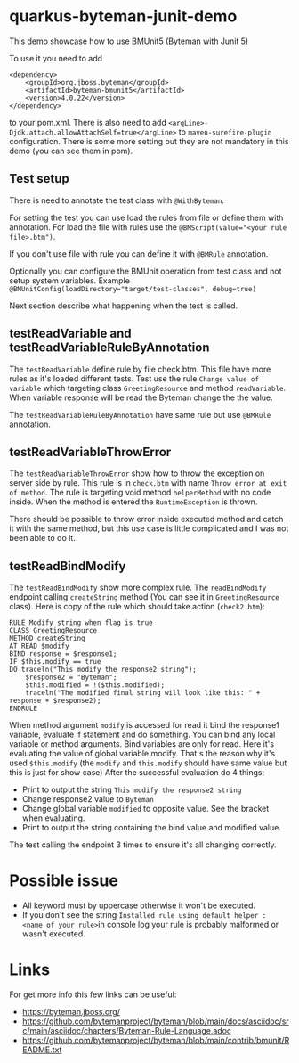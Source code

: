 # quarkus-byteman-junit-demo

This demo showcase how to use BMUnit5 (Byteman with Junit 5)

To use it you need to add

```
<dependency>
    <groupId>org.jboss.byteman</groupId>
    <artifactId>byteman-bmunit5</artifactId>
    <version>4.0.22</version>
</dependency>
```

to your pom.xml. There is also need to add `<argLine>-Djdk.attach.allowAttachSelf=true</argLine>` to `maven-surefire-plugin` configuration.
There is some more setting but they are not mandatory in this demo (you can see them in pom).

## Test setup

There is need to annotate the test class with `@WithByteman`.

For setting the test you can use load the rules from file or define them with annotation.
For load the file with rules use the `@BMScript(value="<your rule file>.btm")`. 

If you don't use file with rule you can define it with `@BMRule` annotation.

Optionally you can configure the BMUnit operation from test class and not setup system variables.
Example `@BMUnitConfig(loadDirectory="target/test-classes", debug=true)`

Next section describe what happening when the test is called.

## testReadVariable and testReadVariableRuleByAnnotation

The `testReadVariable` define rule by file check.btm. This file have more rules as it's loaded different tests.
Test use the rule `Change value of variable` which targeting class `GreetingResource` and method `readVariable`.
When variable response will be read the Byteman change the the value. 

The `testReadVariableRuleByAnnotation` have same rule but use `@BMRule` annotation.

## testReadVariableThrowError

The `testReadVariableThrowError` show how to throw the exception on server side by rule.
This rule is in `check.btm` with name `Throw error at exit of method`.
The rule is targeting void method `helperMethod` with no code inside.
When the method is entered the `RuntimeException` is thrown.

There should be possible to throw error inside executed method and catch it with the same method,
but this use case is little complicated and I was not been able to do it.

## testReadBindModify

The `testReadBindModify` show more complex rule.
The `readBindModify` endpoint calling `createString` method (You can see it in `GreetingResource` class).
Here is copy of the rule which should take action (`check2.btm`):
```
RULE Modify string when flag is true
CLASS GreetingResource
METHOD createString
AT READ $modify
BIND response = $response1;
IF $this.modify == true
DO traceln("This modify the response2 string");
    $response2 = "Byteman";
    $this.modified = !($this.modified);
    traceln("The modified final string will look like this: " + response + $response2);
ENDRULE
```

When method argument `modify` is accessed for read it bind the response1 variable,
evaluate if statement and do something.
You can bind any local variable or method arguments. Bind variables are only for read.
Here it's evaluating the value of global variable modify.
That's the reason why it's used `$this.modify`
(the `modify` and `this.modify` should have same value but this is just for show case)
After the successful evaluation do 4 things:
* Print to output the string `This modify the response2 string`
* Change response2 value to `Byteman`
* Change global variable `modified` to opposite value. See the bracket when evaluating.
* Print to output the string containing the bind value and modified value.

The test calling the endpoint 3 times to ensure it's all changing correctly.

# Possible issue

* All keyword must by uppercase otherwise it won't be executed.
* If you don't see the string `Installed rule using default helper : <name of your rule>`in console log your rule is probably malformed or wasn't executed.

# Links

For get more info this few links can be useful:
* https://byteman.jboss.org/
* https://github.com/bytemanproject/byteman/blob/main/docs/asciidoc/src/main/asciidoc/chapters/Byteman-Rule-Language.adoc
* https://github.com/bytemanproject/byteman/blob/main/contrib/bmunit/README.txt
